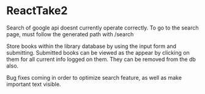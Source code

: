 # ReactTake2

Search of google api doesnt currently operate correctly. To go to the search page, must follow the generated path with /search

Store books within the library database by using the input form and submitting. Submitted books can be viewed as the appear by clicking on them for all current info logged on them. They can be removed from the db also. 

Bug fixes coming in order to optimize search feature, as well as make important text visible.
